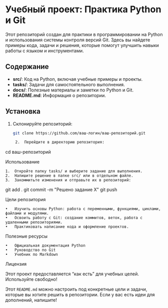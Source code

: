 # Учебный проект: Практика Python и Git

Этот репозиторий создан для практики в программировании на Python и использования системы контроля версий Git. Здесь вы найдете примеры кода, задачи и решения, которые помогут улучшить навыки работы с языком и инструментами.

## Содержание

- **src/**: Код на Python, включая учебные примеры и проекты.
- **tasks/**: Задачи для самостоятельного выполнения.
- **docs/**: Полезные материалы и заметки по Python и Git.
- **README.md**: Информация о репозитории.

## Установка

1. Склонируйте репозиторий:
   ```bash
   git clone https://github.com/ваш-логин/ваш-репозиторий.git

	2.	Перейдите в директорию репозитория:

cd ваш-репозиторий



Использование

	1.	Откройте папку tasks/ и выберите задание для выполнения.
	2.	Напишите решение в папке src/ или в отдельном файле.
	3.	Закоммитьте изменения и отправьте их в репозиторий:

git add .
git commit -m "Решено задание X"
git push



Цели репозитория

	•	Изучить основы Python: работа с переменными, функциями, циклами, файлами и модулями.
	•	Освоить работу с Git: создание коммитов, веток, работа с удаленными репозиториями.
	•	Практиковать написание кода и оформление проектов.

Полезные ресурсы

	•	Официальная документация Python
	•	Руководство по Git
	•	Учебник по Markdown

Лицензия

Этот проект предоставляется “как есть” для учебных целей. Используйте свободно!

Этот `README.md` можно настроить под конкретные цели и задачи, которые вы хотите решить в репозитории. Если у вас есть идеи для дополнений, напишите!
